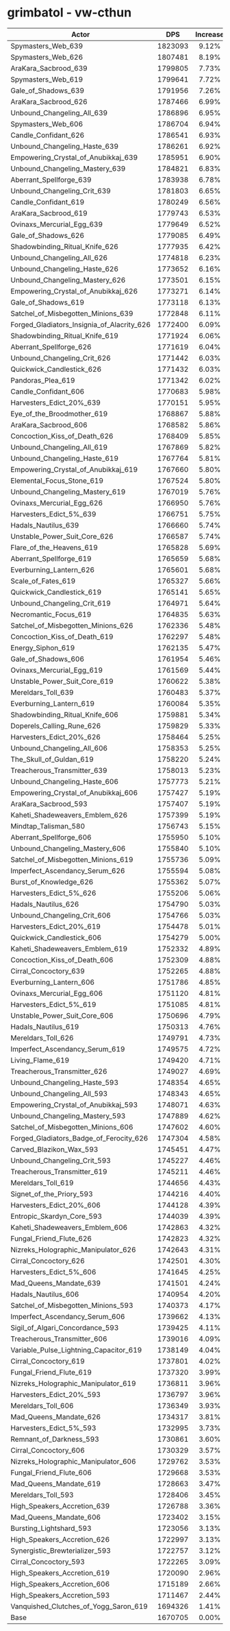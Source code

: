 # grimbatol - vw-cthun
| Actor | DPS | Increase |
|---|:---:|:---:|
|Spymasters_Web_639|1823093|9.12%|
|Spymasters_Web_626|1807481|8.19%|
|AraKara_Sacbrood_639|1799805|7.73%|
|Spymasters_Web_619|1799641|7.72%|
|Gale_of_Shadows_639|1791956|7.26%|
|AraKara_Sacbrood_626|1787466|6.99%|
|Unbound_Changeling_All_639|1786896|6.95%|
|Spymasters_Web_606|1786704|6.94%|
|Candle_Confidant_626|1786541|6.93%|
|Unbound_Changeling_Haste_639|1786261|6.92%|
|Empowering_Crystal_of_Anubikkaj_639|1785951|6.90%|
|Unbound_Changeling_Mastery_639|1784821|6.83%|
|Aberrant_Spellforge_639|1783938|6.78%|
|Unbound_Changeling_Crit_639|1781803|6.65%|
|Candle_Confidant_619|1780249|6.56%|
|AraKara_Sacbrood_619|1779743|6.53%|
|Ovinaxs_Mercurial_Egg_639|1779649|6.52%|
|Gale_of_Shadows_626|1779085|6.49%|
|Shadowbinding_Ritual_Knife_626|1777935|6.42%|
|Unbound_Changeling_All_626|1774818|6.23%|
|Unbound_Changeling_Haste_626|1773652|6.16%|
|Unbound_Changeling_Mastery_626|1773501|6.15%|
|Empowering_Crystal_of_Anubikkaj_626|1773271|6.14%|
|Gale_of_Shadows_619|1773118|6.13%|
|Satchel_of_Misbegotten_Minions_639|1772848|6.11%|
|Forged_Gladiators_Insignia_of_Alacrity_626|1772400|6.09%|
|Shadowbinding_Ritual_Knife_619|1771924|6.06%|
|Aberrant_Spellforge_626|1771619|6.04%|
|Unbound_Changeling_Crit_626|1771442|6.03%|
|Quickwick_Candlestick_626|1771432|6.03%|
|Pandoras_Plea_619|1771342|6.02%|
|Candle_Confidant_606|1770683|5.98%|
|Harvesters_Edict_20%_639|1770151|5.95%|
|Eye_of_the_Broodmother_619|1768867|5.88%|
|AraKara_Sacbrood_606|1768582|5.86%|
|Concoction_Kiss_of_Death_626|1768409|5.85%|
|Unbound_Changeling_All_619|1767869|5.82%|
|Unbound_Changeling_Haste_619|1767764|5.81%|
|Empowering_Crystal_of_Anubikkaj_619|1767660|5.80%|
|Elemental_Focus_Stone_619|1767524|5.80%|
|Unbound_Changeling_Mastery_619|1767019|5.76%|
|Ovinaxs_Mercurial_Egg_626|1766950|5.76%|
|Harvesters_Edict_5%_639|1766751|5.75%|
|Hadals_Nautilus_639|1766660|5.74%|
|Unstable_Power_Suit_Core_626|1766587|5.74%|
|Flare_of_the_Heavens_619|1765828|5.69%|
|Aberrant_Spellforge_619|1765659|5.68%|
|Everburning_Lantern_626|1765601|5.68%|
|Scale_of_Fates_619|1765327|5.66%|
|Quickwick_Candlestick_619|1765141|5.65%|
|Unbound_Changeling_Crit_619|1764971|5.64%|
|Necromantic_Focus_619|1764835|5.63%|
|Satchel_of_Misbegotten_Minions_626|1762336|5.48%|
|Concoction_Kiss_of_Death_619|1762297|5.48%|
|Energy_Siphon_619|1762135|5.47%|
|Gale_of_Shadows_606|1761954|5.46%|
|Ovinaxs_Mercurial_Egg_619|1761569|5.44%|
|Unstable_Power_Suit_Core_619|1760622|5.38%|
|Mereldars_Toll_639|1760483|5.37%|
|Everburning_Lantern_619|1760084|5.35%|
|Shadowbinding_Ritual_Knife_606|1759881|5.34%|
|Doperels_Calling_Rune_626|1759829|5.33%|
|Harvesters_Edict_20%_626|1758464|5.25%|
|Unbound_Changeling_All_606|1758353|5.25%|
|The_Skull_of_Guldan_619|1758220|5.24%|
|Treacherous_Transmitter_639|1758013|5.23%|
|Unbound_Changeling_Haste_606|1757773|5.21%|
|Empowering_Crystal_of_Anubikkaj_606|1757427|5.19%|
|AraKara_Sacbrood_593|1757407|5.19%|
|Kaheti_Shadeweavers_Emblem_626|1757399|5.19%|
|Mindtap_Talisman_580|1756743|5.15%|
|Aberrant_Spellforge_606|1755950|5.10%|
|Unbound_Changeling_Mastery_606|1755840|5.10%|
|Satchel_of_Misbegotten_Minions_619|1755736|5.09%|
|Imperfect_Ascendancy_Serum_626|1755594|5.08%|
|Burst_of_Knowledge_626|1755362|5.07%|
|Harvesters_Edict_5%_626|1755206|5.06%|
|Hadals_Nautilus_626|1754790|5.03%|
|Unbound_Changeling_Crit_606|1754766|5.03%|
|Harvesters_Edict_20%_619|1754478|5.01%|
|Quickwick_Candlestick_606|1754279|5.00%|
|Kaheti_Shadeweavers_Emblem_619|1752332|4.89%|
|Concoction_Kiss_of_Death_606|1752309|4.88%|
|Cirral_Concoctory_639|1752265|4.88%|
|Everburning_Lantern_606|1751786|4.85%|
|Ovinaxs_Mercurial_Egg_606|1751120|4.81%|
|Harvesters_Edict_5%_619|1751085|4.81%|
|Unstable_Power_Suit_Core_606|1750696|4.79%|
|Hadals_Nautilus_619|1750313|4.76%|
|Mereldars_Toll_626|1749791|4.73%|
|Imperfect_Ascendancy_Serum_619|1749575|4.72%|
|Living_Flame_619|1749420|4.71%|
|Treacherous_Transmitter_626|1749027|4.69%|
|Unbound_Changeling_Haste_593|1748354|4.65%|
|Unbound_Changeling_All_593|1748343|4.65%|
|Empowering_Crystal_of_Anubikkaj_593|1748071|4.63%|
|Unbound_Changeling_Mastery_593|1747889|4.62%|
|Satchel_of_Misbegotten_Minions_606|1747602|4.60%|
|Forged_Gladiators_Badge_of_Ferocity_626|1747304|4.58%|
|Carved_Blazikon_Wax_593|1745451|4.47%|
|Unbound_Changeling_Crit_593|1745227|4.46%|
|Treacherous_Transmitter_619|1745211|4.46%|
|Mereldars_Toll_619|1744656|4.43%|
|Signet_of_the_Priory_593|1744216|4.40%|
|Harvesters_Edict_20%_606|1744128|4.39%|
|Entropic_Skardyn_Core_593|1744039|4.39%|
|Kaheti_Shadeweavers_Emblem_606|1742863|4.32%|
|Fungal_Friend_Flute_626|1742823|4.32%|
|Nizreks_Holographic_Manipulator_626|1742643|4.31%|
|Cirral_Concoctory_626|1742501|4.30%|
|Harvesters_Edict_5%_606|1741645|4.25%|
|Mad_Queens_Mandate_639|1741501|4.24%|
|Hadals_Nautilus_606|1740954|4.20%|
|Satchel_of_Misbegotten_Minions_593|1740373|4.17%|
|Imperfect_Ascendancy_Serum_606|1739662|4.13%|
|Sigil_of_Algari_Concordance_593|1739425|4.11%|
|Treacherous_Transmitter_606|1739016|4.09%|
|Variable_Pulse_Lightning_Capacitor_619|1738149|4.04%|
|Cirral_Concoctory_619|1737801|4.02%|
|Fungal_Friend_Flute_619|1737320|3.99%|
|Nizreks_Holographic_Manipulator_619|1736811|3.96%|
|Harvesters_Edict_20%_593|1736797|3.96%|
|Mereldars_Toll_606|1736349|3.93%|
|Mad_Queens_Mandate_626|1734317|3.81%|
|Harvesters_Edict_5%_593|1732995|3.73%|
|Remnant_of_Darkness_593|1730861|3.60%|
|Cirral_Concoctory_606|1730329|3.57%|
|Nizreks_Holographic_Manipulator_606|1729762|3.53%|
|Fungal_Friend_Flute_606|1729668|3.53%|
|Mad_Queens_Mandate_619|1728663|3.47%|
|Mereldars_Toll_593|1728406|3.45%|
|High_Speakers_Accretion_639|1726788|3.36%|
|Mad_Queens_Mandate_606|1723402|3.15%|
|Bursting_Lightshard_593|1723056|3.13%|
|High_Speakers_Accretion_626|1722997|3.13%|
|Synergistic_Brewterializer_593|1722757|3.12%|
|Cirral_Concoctory_593|1722265|3.09%|
|High_Speakers_Accretion_619|1720090|2.96%|
|High_Speakers_Accretion_606|1715189|2.66%|
|High_Speakers_Accretion_593|1711467|2.44%|
|Vanquished_Clutches_of_Yogg_Saron_619|1694326|1.41%|
|Base|1670705|0.00%|
